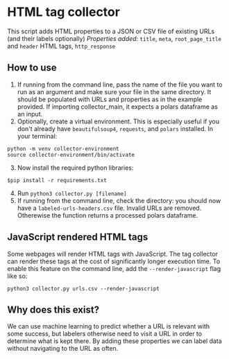 # HTML tag collector

This script adds HTML properties to a JSON or CSV file of existing URLs (and their labels optionally)
*Properties added:* `title`, `meta`, `root_page_title` and `header` HTML tags, `http_response`

## How to use

1. If running from the command line, pass the name of the file you want to run as an argument and make sure your file in the same directory. It should be populated with URLs and properties as in the example provided. If importing collector_main, it expects a polars dataframe as an input.
2. Optionally, create a virtual environment. This is especially useful if you don't already have `beautifulsoup4`, `requests`, and `polars` installed. In your terminal:
```commandline
python -m venv collector-environment
source collector-environment/bin/activate
```
3. Now install the required python libraries:
```commandline
$pip install -r requirements.txt
```
4. Run `python3 collector.py [filename]`
5. If running from the command line, check the directory: you should now have a `labeled-urls-headers.csv` file. Invalid URLs are removed. Otherewise the function returns a processed polars dataframe.

## JavaScript rendered HTML tags

Some webpages will render HTML tags with JavaScript. The tag collector can render these tags at the cost of significantly longer execution time. To enable this feature on the command line, add the `--render-javascript` flag like so:

```commandline
python3 collector.py urls.csv --render-javascript
```

## Why does this exist?
We can use machine learning to predict whether a URL is relevant with some success, but labelers otherwise need to visit a URL in order to determine what is kept there. By adding these properties we can label data without navigating to the URL as often.
